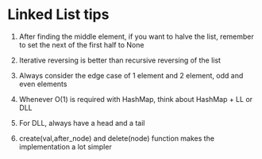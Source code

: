 # Linked List tips

1. After finding the middle element, if you want to halve the list, remember to set the next of the first half to None
2. Iterative reversing is better than recursive reversing of the list
3. Always consider the edge case of 1 element and 2 element, odd and even elements


5. Whenever O(1) is required with HashMap, think about HashMap + LL or DLL
6. For DLL, always have a head and a tail
7. create(val,after_node) and delete(node) function makes the implementation a lot simpler